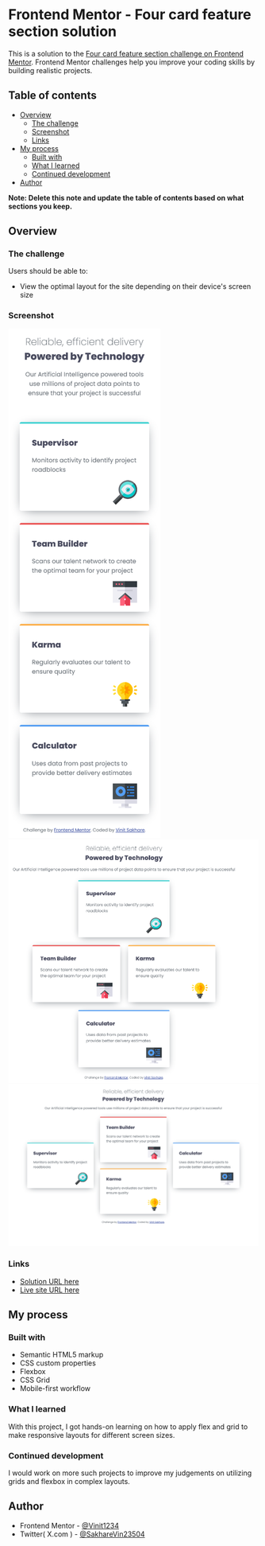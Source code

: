 # Frontend Mentor - Four card feature section solution

This is a solution to the [Four card feature section challenge on Frontend Mentor](https://www.frontendmentor.io/challenges/four-card-feature-section-weK1eFYK). Frontend Mentor challenges help you improve your coding skills by building realistic projects. 

## Table of contents

- [Overview](#overview)
  - [The challenge](#the-challenge)
  - [Screenshot](#screenshot)
  - [Links](#links)
- [My process](#my-process)
  - [Built with](#built-with)
  - [What I learned](#what-i-learned)
  - [Continued development](#continued-development)
- [Author](#author)

**Note: Delete this note and update the table of contents based on what sections you keep.**

## Overview

### The challenge

Users should be able to:

- View the optimal layout for the site depending on their device's screen size

### Screenshot

![Mobile](./screen-shots/1-Screenshot-mobile-screen.png)
![Tablet](./screen-shots/2-Screenshot-tablet-screen.png)
![Desktop](./screen-shots/3-Screenshot-desktop-screen.png)


### Links

- [Solution URL here](https://github.com/Vinit1234/FrontEndMentorProjects/tree/develop/6-four-card-feature-section)
- [Live site URL here](https://vinit1234.github.io/FrontEndMentorProjects/6-four-card-feature-section/index.html)

## My process

### Built with

- Semantic HTML5 markup
- CSS custom properties
- Flexbox
- CSS Grid
- Mobile-first workflow


### What I learned

With this project, I got hands-on learning on how to apply flex and grid to make responsive layouts for different screen sizes.

### Continued development

I would work on more such projects to improve my judgements on utilizing grids and flexbox in complex layouts.


## Author

- Frontend Mentor - [@Vinit1234](https://www.frontendmentor.io/profile/Vinit1234)
- Twitter( X.com ) - [@SakhareVin23504
](https://x.com/SakhareVin23504)


